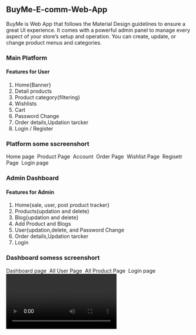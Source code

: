<h2>BuyMe-E-comm-Web-App</h2>
<p>BuyMe is Web App that follows the Material Design guidelines to ensure a great UI experience. It comes with a powerful admin panel to manage every aspect of your store’s setup and operation. You can create, update, or change product menus and categories.</p>

<h3>Main Platform</h3>

<h4>Features for User</h4>
<ol>
<li>Home{Banner}</li>
<li>Detail products</li>
<li>Product category{filtering}</li>
<li>Wishlists</li>
<li>Cart</li>
<li>Password Change</li>
<li>Order details,Updation tarcker</li>
<li>Login / Register</li>
</ol>
<h3>Platform some sscreenshort</h3>
<span>Home page</span>
<img src="https://i.postimg.cc/PrLFy6w6/image1.png" alt ="" style={{width: 900px}}/>
<span>Product Page</span>
<img src="/Image3.PNG"alt ="">
<span>Account</span>
<img src="/Account.PNG"alt =""/>
<span>Order Page</span>
<img src="/Cart.PNG"alt =""/>
<span>Wishlist Page</span>
<img src="/Wish.PNG"alt =""/>
<span>Regisetr Page</span>
<img src="/Register.PNG"alt =""/>
<span>Login page</span>
<img src="/Login.PNG"alt =""/>


<h3>Admin Dashboard</h3>

<h4>Features for Admin</h4>
<ol>
<li>Home{sale, user, post product tracker}</li>
<li>Products{updation and delete}</li>
<li>Blog{updation and delete}</li>
<li>Add Product and Blogs</li>
<li>User{updation,delete, and Password Change</li>
<li>Order details,Updation tarcker</li>
<li>Login</li>
</ol>
<h3>Dashboard somess screenshort</h3>
<span>Dashboard page</span>
<img src="/Dashboard.PNG"alt =""/>
<span>All User Page</span>
<img src="/All users.PNG"alt =""/>
<span>All Product Page</span>
<img src="/All products.PNG"alt =""/>
<span>Login page</span>
<img src="/Login.PNG"alt =""/>

<video src="/BuyMe Tour.wmvs"/>
